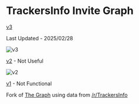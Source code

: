 # TrackersInfo Invite Graph

[v3](https://forkedritz.github.io/Recruitments/Graphs/v3)

Last Updated - 2025/02/28

![v3](https://github.com/user-attachments/assets/3cef8c01-6d42-4f7e-9365-e97ef2848ee4)

[v2](https://forkedritz.github.io/Recruitments/Graphs/v2) - Not Useful

![v2](https://github.com/user-attachments/assets/37d675db-d84d-432f-a7d4-b37c374445ed)

[v1](https://forkedritz.github.io/Recruitments/Graphs/v1) - Not Functional

Fork of [The Graph](https://inviteroute.github.io/graph/) using data from [/r/TrackersInfo](https://old.reddit.com/r/TrackersInfo/wiki/official_recruitments)
